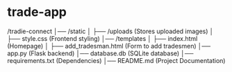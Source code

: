 # trade-app
/tradie-connect
│── /static
│   ├── /uploads  (Stores uploaded images)
│   ├── style.css (Frontend styling)
│── /templates
│   ├── index.html (Homepage)
│   ├── add_tradesman.html (Form to add tradesmen)
│── app.py (Flask backend)
│── database.db (SQLite database)
│── requirements.txt (Dependencies)
│── README.md (Project Documentation)
